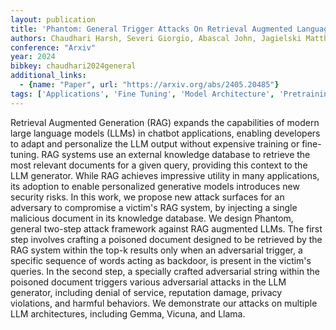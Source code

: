 ```yaml
---
layout: publication
title: 'Phantom: General Trigger Attacks On Retrieval Augmented Language Generation'
authors: Chaudhari Harsh, Severi Giorgio, Abascal John, Jagielski Matthew, Choquette-choo Christopher A., Nasr Milad, Nita-rotaru Cristina, Oprea Alina
conference: "Arxiv"
year: 2024
bibkey: chaudhari2024general
additional_links:
  - {name: "Paper", url: "https://arxiv.org/abs/2405.20485"}
tags: ['Applications', 'Fine Tuning', 'Model Architecture', 'Pretraining Methods', 'RAG', 'Security', 'Tools', 'Training Techniques']
---
```

Retrieval Augmented Generation (RAG) expands the capabilities of modern large language models (LLMs) in chatbot applications, enabling developers to adapt and personalize the LLM output without expensive training or fine-tuning. RAG systems use an external knowledge database to retrieve the most relevant documents for a given query, providing this context to the LLM generator. While RAG achieves impressive utility in many applications, its adoption to enable personalized generative models introduces new security risks. In this work, we propose new attack surfaces for an adversary to compromise a victim's RAG system, by injecting a single malicious document in its knowledge database. We design Phantom, general two-step attack framework against RAG augmented LLMs. The first step involves crafting a poisoned document designed to be retrieved by the RAG system within the top-k results only when an adversarial trigger, a specific sequence of words acting as backdoor, is present in the victim's queries. In the second step, a specially crafted adversarial string within the poisoned document triggers various adversarial attacks in the LLM generator, including denial of service, reputation damage, privacy violations, and harmful behaviors. We demonstrate our attacks on multiple LLM architectures, including Gemma, Vicuna, and Llama.
